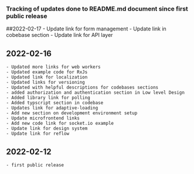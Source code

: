 ### Tracking of updates done to README.md document since first public release

##2022-02-17
    - Update link for form management
    - Update link in cobebase section
    - Update link for API layer
## 2022-02-16
    - Updated more links for web workers 
    - Updated example code for RxJs
    - Updated link for localization
    - Updated links for versioning
    - Updated with helpful descriptions for codebases sections
    - added authorization and authentication section in Low level Design
    - Added library link for polling
    - Added typscript section in codebase
    - Updates link for adaptive-loading
    - Add new section on development environment setup
    - Update microfrontend links
    - Add new code link for socket.io example
    - Update link for design system
    - Update link for reflow



## 2022-02-12
    - first public release
